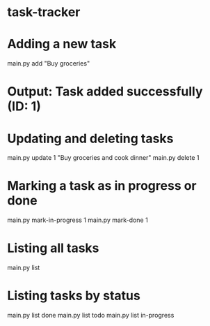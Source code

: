 # task-tracker

# Adding a new task
main.py add "Buy groceries"
# Output: Task added successfully (ID: 1)

# Updating and deleting tasks
main.py update 1 "Buy groceries and cook dinner"
main.py delete 1

# Marking a task as in progress or done
main.py mark-in-progress 1
main.py mark-done 1

# Listing all tasks
main.py list

# Listing tasks by status
main.py list done
main.py list todo
main.py list in-progress
